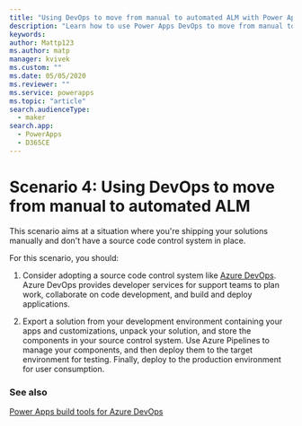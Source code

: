 ```yaml
---
title: "Using DevOps to move from manual to automated ALM with Power Apps | Microsoft Docs"
description: "Learn how to use Power Apps DevOps to move from manual to automated ALM"
keywords: 
author: Mattp123
ms.author: matp
manager: kvivek
ms.custom: ""
ms.date: 05/05/2020
ms.reviewer: ""
ms.service: powerapps
ms.topic: "article"
search.audienceType: 
  - maker
search.app: 
  - PowerApps
  - D365CE
---
```

# Scenario 4: Using DevOps to move from manual to automated ALM

This scenario aims at a situation where you're shipping your solutions manually and don't have a source code control system in place.

For this scenario, you should:

1. Consider adopting a source code control system like [Azure DevOps](https://docs.microsoft.com/azure/devops/?view=azure-devops). Azure DevOps provides developer services for support teams to plan work, collaborate on code development, and build and deploy applications.

2. Export a solution from your development environment containing your apps and customizations, unpack your solution, and store the components in your source control system. Use Azure Pipelines to manage your components, and then deploy them to the target environment for testing. Finally, deploy to the production environment for user consumption.

### See also

[Power Apps build tools for Azure DevOps](devops-build-tools.md)
